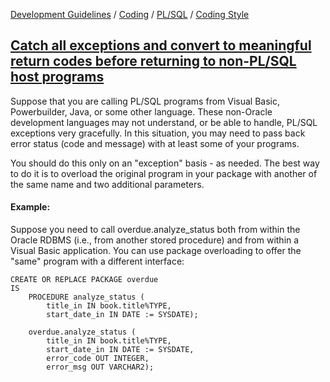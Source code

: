 [Development Guidelines](../../../../README.md) / [Coding](../../../../README.md#coding) / [PL/SQL](../../../../README.md#coding_pl_sql) / [Coding Style](../../../../doc/coding/pl_sql/coding_style.md)

## [Catch all exceptions and convert to meaningful return codes before returning to non-PL/SQL host programs](../../../../doc/coding/pl_sql/coding_style.md#CatchExceptions)

Suppose that you are calling PL/SQL programs from Visual Basic, Powerbuilder, Java, or some other language. These non-Oracle development languages may not understand, or be able to handle, PL/SQL exceptions very gracefully. In this situation, you may need to pass back error status (code and message) with at least some of your programs.

You should do this only on an "exception" basis - as needed. The best way to do it is to overload the original program in your package with another of the same name and two additional parameters.

#### Example:

Suppose you need to call overdue.analyze_status both from within the Oracle RDBMS (i.e., from another stored procedure) and from within a Visual Basic application. You can use package overloading to offer the "same" program with a different interface:

```PLSQL
CREATE OR REPLACE PACKAGE overdue
IS
    PROCEDURE analyze_status (
        title_in IN book.title%TYPE,
        start_date_in IN DATE := SYSDATE);

    overdue.analyze_status (
        title_in IN book.title%TYPE,
        start_date_in IN DATE := SYSDATE,
        error_code OUT INTEGER,
        error_msg OUT VARCHAR2);
```
